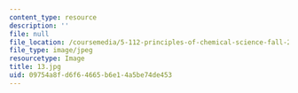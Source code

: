 ```yaml
---
content_type: resource
description: ''
file: null
file_location: /coursemedia/5-112-principles-of-chemical-science-fall-2005/09754a8fd6f64665b6e14a5be74de453_13.jpg
file_type: image/jpeg
resourcetype: Image
title: 13.jpg
uid: 09754a8f-d6f6-4665-b6e1-4a5be74de453
---
```

